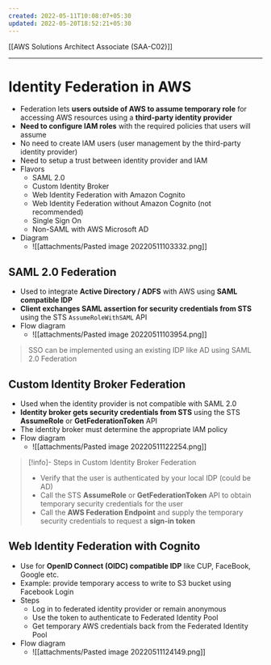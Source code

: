 ```yaml
---
created: 2022-05-11T10:08:07+05:30
updated: 2022-05-20T18:52:21+05:30
---
```

[[AWS Solutions Architect Associate (SAA-C02)]]

---
# Identity Federation in AWS
- Federation lets **users outside of AWS to assume temporary role** for accessing AWS resources using a **third-party identity provider**
- **Need to configure IAM roles** with the required policies that users will assume
- No need to create lAM users (user management by the third-party identity provider)
- Need to setup a trust between identity provider and IAM
- Flavors
	-   SAML 2.0
	-   Custom Identity Broker
	-   Web Identity Federation with Amazon Cognito
	-   Web Identity Federation without Amazon Cognito (not recommended)
	-   Single Sign On
	-   Non-SAML with AWS Microsoft AD
- Diagram
	- ![[attachments/Pasted image 20220511103332.png]]

## SAML 2.0 Federation
- Used to integrate **Active Directory / ADFS** with AWS using **SAML compatible IDP**
- **Client exchanges SAML assertion for security credentials from STS** using the STS `AssumeRoleWithSAML` API
- Flow diagram
	- ![[attachments/Pasted image 20220511103954.png]]

> SSO can be implemented using an existing IDP like AD using SAML 2.0 Federation

## Custom Identity Broker Federation
- Used when the identity provider is not compatible with SAML 2.0
- **Identity broker gets security credentials from STS** using the STS **AssumeRole** or **GetFederationToken** API
- The identity broker must determine the appropriate lAM policy
- Flow diagram
	- ![[attachments/Pasted image 20220511122254.png]]

> [!info]- Steps in Custom Identity Broker Federation
> -   Verify that the user is authenticated by your local IDP (could be AD)
> -   Call the STS **AssumeRole** or **GetFederationToken** API to obtain temporary security credentials for the user
> -   Call the **AWS Federation Endpoint** and supply the temporary security credentials to request a **sign-in token**

## Web Identity Federation with Cognito
- Use for **OpenID Connect (OIDC) compatible IDP** like CUP, FaceBook, Google etc.
- Example: provide temporary access to write to S3 bucket using Facebook Login
- Steps
    -   Log in to federated identity provider or remain anonymous
    -   Use the token to authenticate to Federated Identity Pool
    -   Get temporary AWS credentials back from the Federated Identity Pool
- Flow diagram
	- ![[attachments/Pasted image 20220511124149.png]]